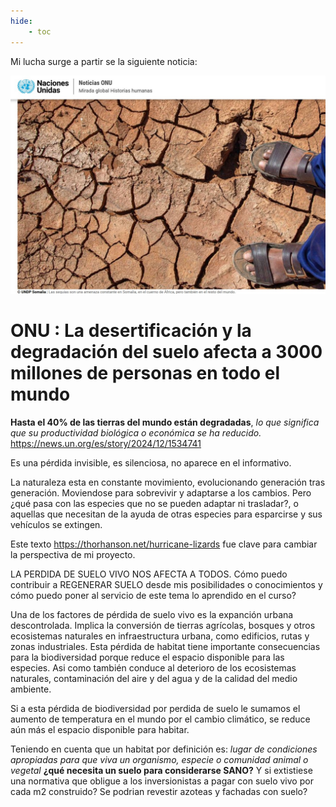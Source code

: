 ```yaml
---
hide:
    - toc
---
```

Mi lucha surge a partir se la siguiente noticia:

![](../images/ProyectoIntegrador/suelodegradado.jpg )

# ONU : La desertificación y la degradación del suelo afecta a 3000 millones de personas en todo el mundo

**Hasta el 40% de las tierras del mundo están degradadas**, *lo que significa que su productividad biológica o económica se ha reducido.*
https://news.un.org/es/story/2024/12/1534741

Es una pérdida invisible, es silenciosa, no aparece en el informativo.

La naturaleza esta en constante movimiento, evolucionando generación tras generación. Moviendose para sobrevivir y adaptarse a los cambios. Pero ¿qué pasa con las especies que no se pueden adaptar ni trasladar?, o aquellas que necesitan de la ayuda de otras especies para esparcirse y sus vehículos se extingen.

Este texto https://thorhanson.net/hurricane-lizards fue clave para cambiar la perspectiva de mi proyecto.

LA PERDIDA DE SUELO VIVO NOS AFECTA A TODOS. Cómo puedo contribuir a REGENERAR SUELO desde mis posibilidades o conocimientos y cómo puedo poner al servicio de este tema lo aprendido en el curso?


Una de los factores de pérdida de suelo vivo es la expanción urbana descontrolada. Implica la conversión de tierras agrícolas, bosques y otros ecosistemas naturales en infraestructura urbana, como edificios, rutas y zonas industriales. Esta pérdida de habitat tiene importante consecuencias para la biodiversidad porque reduce el espacio disponible para las especies. Asi como también conduce al deterioro de los ecosistemas naturales, contaminación del aire y del agua y de la calidad del medio ambiente. 

Si a esta pérdida de biodiversidad por perdida de suelo le sumamos el aumento de temperatura en el mundo por el cambio climático, se reduce aún más el espacio disponible para habitar. 

Teniendo en cuenta que un habitat por definición es: *lugar de condiciones apropiadas para que viva un organismo, especie o comunidad animal o vegetal* **¿qué necesita un suelo para considerarse SANO?**
Y si extistiese una normativa que obligue a los inversionistas a pagar con suelo vivo por cada m2 construido? Se podrian revestir azoteas y fachadas con suelo? 

